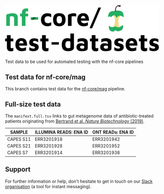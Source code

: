# ![nfcore/test-datasets](docs/images/test-datasets_logo.png)
Test data to be used for automated testing with the nf-core pipelines

## Test data for nf-core/mag

This branch contains test data for the [nf-core/mag](https://github.com/nf-core/mag) pipeline.

## Full-size test data

The `manifext.full.tsv` links to gut metagenome data of antibiotic-treated patients originating from [Bertrand et al. *Nature Biotechnology* (2019)](https://doi.org/10.1038/s41587-019-0191-2).

| SAMPLE    | ILLUMINA READS: ENA ID | ONT READs: ENA ID |
|-----------|------------------------|-------------------|
| CAPES S11 | ERR3201918             | ERR3201942        |
| CAPES S21 | ERR3201928             | ERR3201952        |
| CAPES S7  | ERR3201914             | ERR3201938        |

## Support

For further information or help, don't hesitate to get in touch on our [Slack organisation](https://nf-co.re/join/slack) (a tool for instant messaging).
